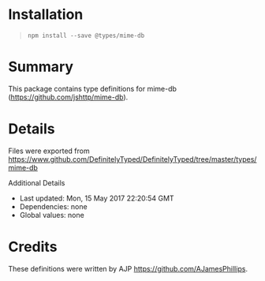 # Installation
> `npm install --save @types/mime-db`

# Summary
This package contains type definitions for mime-db (https://github.com/jshttp/mime-db).

# Details
Files were exported from https://www.github.com/DefinitelyTyped/DefinitelyTyped/tree/master/types/mime-db

Additional Details
 * Last updated: Mon, 15 May 2017 22:20:54 GMT
 * Dependencies: none
 * Global values: none

# Credits
These definitions were written by AJP <https://github.com/AJamesPhillips>.
